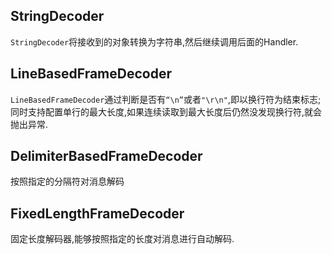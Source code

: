 
## StringDecoder

`StringDecoder`将接收到的对象转换为字符串,然后继续调用后面的Handler.
## LineBasedFrameDecoder 

`LineBasedFrameDecoder`通过判断是否有`“\n”`或者`"\r\n"`,即以换行符为结束标志;同时支持配置单行的最大长度,如果连续读取到最大长度后仍然没发现换行符,就会抛出异常.



##  DelimiterBasedFrameDecoder 

按照指定的分隔符对消息解码
## FixedLengthFrameDecoder

固定长度解码器,能够按照指定的长度对消息进行自动解码.
